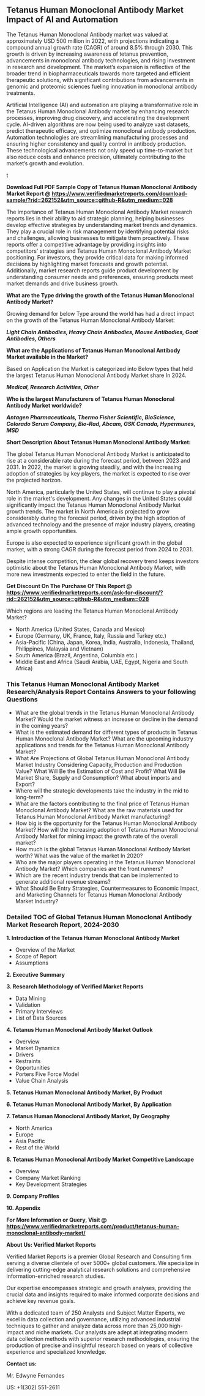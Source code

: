 <h2>Tetanus Human Monoclonal Antibody Market Impact of AI and Automation</h2><p>The Tetanus Human Monoclonal Antibody market was valued at approximately USD 500 million in 2022, with projections indicating a compound annual growth rate (CAGR) of around 8.5% through 2030. This growth is driven by increasing awareness of tetanus prevention, advancements in monoclonal antibody technologies, and rising investment in research and development. The market’s expansion is reflective of the broader trend in biopharmaceuticals towards more targeted and efficient therapeutic solutions, with significant contributions from advancements in genomic and proteomic sciences fueling innovation in monoclonal antibody treatments.</p><p>Artificial Intelligence (AI) and automation are playing a transformative role in the Tetanus Human Monoclonal Antibody market by enhancing research processes, improving drug discovery, and accelerating the development cycle. AI-driven algorithms are now being used to analyze vast datasets, predict therapeutic efficacy, and optimize monoclonal antibody production. Automation technologies are streamlining manufacturing processes and ensuring higher consistency and quality control in antibody production. These technological advancements not only speed up time-to-market but also reduce costs and enhance precision, ultimately contributing to the market’s growth and evolution.</p>t</p><p id="" class=""><strong>Download Full PDF Sample Copy of Tetanus Human Monoclonal Antibody Market Report @ <a href="https://www.verifiedmarketreports.com/download-sample/?rid=262152&utm_source=github-R&utm_medium=028" target="_blank">https://www.verifiedmarketreports.com/download-sample/?rid=262152&utm_source=github-R&utm_medium=028</a></strong></p><p>The importance of&nbsp;Tetanus Human Monoclonal Antibody Market research reports lies in their ability to aid strategic planning, helping businesses develop effective strategies by understanding market trends and dynamics. They play a crucial role in risk management by identifying potential risks and challenges, allowing businesses to mitigate them proactively. These reports offer a competitive advantage by providing insights into competitors' strategies and Tetanus Human Monoclonal Antibody Market positioning. For investors, they provide critical data for making informed decisions by highlighting market forecasts and growth potential. Additionally, market research reports guide product development by understanding consumer needs and preferences, ensuring products meet market demands and drive business growth.</p><p><strong>What are the&nbsp;Type driving the growth of the Tetanus Human Monoclonal Antibody Market?</strong></p><p id="" class="">Growing demand for below Type around the world has had a direct impact on the growth of the Tetanus Human Monoclonal Antibody Market:</p><em><strong>Light Chain Antibodies, Heavy Chain Antibodies, Mouse Antibodies, Goat Antibodies, Others</strong></em></p><strong>What are the&nbsp;Applications&nbsp;of Tetanus Human Monoclonal Antibody Market available in the Market?</strong></p><p id="" class="">Based on Application the Market is categorized into Below types that held the largest Tetanus Human Monoclonal Antibody Market share In 2024.</p><em><strong>Medical, Research Activities, Other</strong></em></p><strong>Who is the largest Manufacturers of Tetanus Human Monoclonal Antibody Market worldwide?</strong></p><p><em><strong>Antagen Pharmaceuticals, Thermo Fisher Scientific, BioScience, Colorado Serum Company, Bio-Rad, Abcam, GSK Canada, Hypermunes, MSD</strong></em></p><p id="" class=""><strong>Short Description About Tetanus Human Monoclonal Antibody Market:</strong></p><p>The global Tetanus Human Monoclonal Antibody Market is anticipated to rise at a considerable rate during the forecast period, between 2023 and 2031. In 2022, the market is growing steadily, and with the increasing adoption of strategies by key players, the market is expected to rise over the projected horizon.</p><p>North America, particularly the United States, will continue to play a pivotal role in the market's development. Any changes in the United States could significantly impact the Tetanus Human Monoclonal Antibody Market growth trends. The market in North America is projected to grow considerably during the forecast period, driven by the high adoption of advanced technology and the presence of major industry players, creating ample growth opportunities.</p><p>Europe is also expected to experience significant growth in the global market, with a strong CAGR during the forecast period from 2024 to 2031.</p><p>Despite intense competition, the clear global recovery trend keeps investors optimistic about the Tetanus Human Monoclonal Antibody Market, with more new investments expected to enter the field in the future.</p><p id="" class=""><strong>Get Discount On The Purchase Of This Report @ <a href="https://www.verifiedmarketreports.com/ask-for-discount/?rid=262152&utm_source=github-R&utm_medium=028" target="_blank">https://www.verifiedmarketreports.com/ask-for-discount/?rid=262152&utm_source=github-R&utm_medium=028</a></strong></p>Which regions are leading the Tetanus Human Monoclonal Antibody Market?</p><ul><li>North America (United States, Canada and Mexico)</li><li>Europe (Germany, UK, France, Italy, Russia and Turkey etc.)</li><li>Asia-Pacific (China, Japan, Korea, India, Australia, Indonesia, Thailand, Philippines, Malaysia and Vietnam)</li><li>South America (Brazil, Argentina, Columbia etc.)</li><li>Middle East and Africa (Saudi Arabia, UAE, Egypt, Nigeria and South Africa)</li></ul><h3 id="" class="">This Tetanus Human Monoclonal Antibody Market Research/Analysis Report Contains Answers to your following Questions</h3><ul><li>What are the global trends in the Tetanus Human Monoclonal Antibody Market? Would the market witness an increase or decline in the demand in the coming years?</li><li>What is the estimated demand for different types of products in Tetanus Human Monoclonal Antibody Market? What are the upcoming industry applications and trends for the Tetanus Human Monoclonal Antibody Market?</li><li>What Are Projections of Global Tetanus Human Monoclonal Antibody Market Industry Considering Capacity, Production and Production Value? What Will Be the Estimation of Cost and Profit? What Will Be Market Share, Supply and Consumption? What about imports and Export?</li><li>Where will the strategic developments take the industry in the mid to long-term?</li><li>What are the factors contributing to the final price of Tetanus Human Monoclonal Antibody Market? What are the raw materials used for Tetanus Human Monoclonal Antibody Market manufacturing?</li><li>How big is the opportunity for the Tetanus Human Monoclonal Antibody Market? How will the increasing adoption of Tetanus Human Monoclonal Antibody Market for mining impact the growth rate of the overall market?</li><li>How much is the global Tetanus Human Monoclonal Antibody Market worth? What was the value of the market In 2020?</li><li>Who are the major players operating in the Tetanus Human Monoclonal Antibody Market? Which companies are the front runners?</li><li>Which are the recent industry trends that can be implemented to generate additional revenue streams?</li><li>What Should Be Entry Strategies, Countermeasures to Economic Impact, and Marketing Channels for Tetanus Human Monoclonal Antibody Market Industry?</li></ul><h3 id="" class="">Detailed TOC of Global Tetanus Human Monoclonal Antibody Market Research Report, 2024-2030</h3><p id="" class=""><strong>1. Introduction of the Tetanus Human Monoclonal Antibody Market</strong></p><ul><li>Overview of the Market</li><li>Scope of Report</li><li>Assumptions</li></ul><p id="" class=""><strong>2. Executive Summary</strong></p><p id="" class=""><strong>3. Research Methodology of Verified Market Reports</strong></p><ul><li>Data Mining</li><li>Validation</li><li>Primary Interviews</li><li>List of Data Sources</li></ul><p id="" class=""><strong>4. Tetanus Human Monoclonal Antibody Market Outlook</strong></p><ul><li>Overview</li><li>Market Dynamics</li><li>Drivers</li><li>Restraints</li><li>Opportunities</li><li>Porters Five Force Model</li><li>Value Chain Analysis</li></ul><p id="" class=""><strong>5. Tetanus Human Monoclonal Antibody Market, By Product</strong></p><p id="" class=""><strong>6. Tetanus Human Monoclonal Antibody Market, By Application</strong></p><p id="" class=""><strong>7. Tetanus Human Monoclonal Antibody Market, By Geography</strong></p><ul><li>North America</li><li>Europe</li><li>Asia Pacific</li><li>Rest of the World</li></ul><p id="" class=""><strong>8. Tetanus Human Monoclonal Antibody Market Competitive Landscape</strong></p><ul><li>Overview</li><li>Company Market Ranking</li><li>Key Development Strategies</li></ul><p id="" class=""><strong>9. Company Profiles</strong></p><p id="" class=""><strong>10. Appendix</strong></p><p id="" class=""><strong>For More Information or Query, Visit @ <a href="https://www.verifiedmarketreports.com/product/tetanus-human-monoclonal-antibody-market/" target="_blank">https://www.verifiedmarketreports.com/product/tetanus-human-monoclonal-antibody-market/</a></strong></p><p id="" class=""><strong>About Us: Verified Market Reports</strong></p><p id="" class="">Verified Market Reports is a premier Global Research and Consulting firm serving a diverse clientele of over 5000+ global customers. We specialize in delivering cutting-edge analytical research solutions and comprehensive information-enriched research studies.</p><p id="" class="">Our expertise encompasses strategic and growth analyses, providing the crucial data and insights required to make informed corporate decisions and achieve key revenue goals.</p><p id="" class="">With a dedicated team of 250 Analysts and Subject Matter Experts, we excel in data collection and governance, utilizing advanced industrial techniques to gather and analyze data across more than 25,000 high-impact and niche markets. Our analysts are adept at integrating modern data collection methods with superior research methodologies, ensuring the production of precise and insightful research based on years of collective experience and specialized knowledge.</p><p id="" class=""><strong>Contact us:</strong></p><p id="" class="">Mr. Edwyne Fernandes</p><p id="" class="">US: +1(302) 551-2611</p>